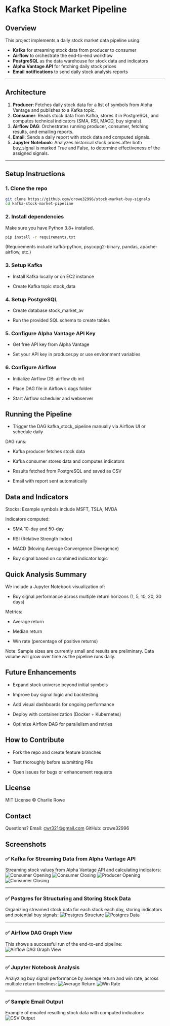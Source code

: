 # Kafka Stock Market Pipeline

## Overview

This project implements a daily stock market data pipeline using:

- **Kafka** for streaming stock data from producer to consumer
- **Airflow** to orchestrate the end-to-end workflow
- **PostgreSQL** as the data warehouse for stock data and indicators
- **Alpha Vantage API** for fetching daily stock prices
- **Email notifications** to send daily stock analysis reports

---

## Architecture

1. **Producer**: Fetches daily stock data for a list of symbols from Alpha Vantage and publishes to a Kafka topic.
2. **Consumer**: Reads stock data from Kafka, stores it in PostgreSQL, and computes technical indicators (SMA, RSI, MACD, buy signals).
3. **Airflow DAG**: Orchestrates running producer, consumer, fetching results, and emailing reports.
4. **Email**: Sends a daily report with stock data and computed signals.
5. **Jupyter Notebook**: Analyzes historical stock prices after both buy_signal is marked True and False, to determine effectiveness of the assigned signals.

---

## Setup Instructions

### 1. Clone the repo

```bash
git clone https://github.com/crowe32996/stock-market-buy-signals
cd kafka-stock-market-pipeline
```

### 2. Install dependencies

Make sure you have Python 3.8+ installed.

```bash
pip install -r requirements.txt
```
(Requirements include kafka-python, psycopg2-binary, pandas, apache-airflow, etc.)

### 3. Setup Kafka

- Install Kafka locally or on EC2 instance

- Create Kafka topic stock_data

### 4. Setup PostgreSQL

- Create database stock_market_av

- Run the provided SQL schema to create tables

### 5. Configure Alpha Vantage API Key

- Get free API key from Alpha Vantage

- Set your API key in producer.py or use environment variables

### 6. Configure Airflow

- Initialize Airflow DB: airflow db init

- Place DAG file in Airflow’s dags folder

- Start Airflow scheduler and webserver

## Running the Pipeline
- Trigger the DAG kafka_stock_pipeline manually via Airflow UI or schedule daily

DAG runs:

- Kafka producer fetches stock data

- Kafka consumer stores data and computes indicators

- Results fetched from PostgreSQL and saved as CSV

- Email with report sent automatically

## Data and Indicators
Stocks: Example symbols include MSFT, TSLA, NVDA

Indicators computed:

- SMA 10-day and 50-day

- RSI (Relative Strength Index)

- MACD (Moving Average Convergence Divergence)

- Buy signal based on combined indicator logic

## Quick Analysis Summary
We include a Jupyter Notebook visualization of:

- Buy signal performance across multiple return horizons (1, 5, 10, 20, 30 days)

Metrics:

- Average return

- Median return

- Win rate (percentage of positive returns)

Note: Sample sizes are currently small and results are preliminary. Data volume will grow over time as the pipeline runs daily.

## Future Enhancements
- Expand stock universe beyond initial symbols

- Improve buy signal logic and backtesting

- Add visual dashboards for ongoing performance

- Deploy with containerization (Docker + Kubernetes)

- Optimize Airflow DAG for parallelism and retries

## How to Contribute
- Fork the repo and create feature branches

- Test thoroughly before submitting PRs

- Open issues for bugs or enhancement requests

## License
MIT License © Charlie Rowe

## Contact
Questions? Email: cwr321@gmail.com
GitHub: crowe32996

## Screenshots

### ✅ Kafka for Streaming Data from Alpha Vantage API
Streaming stock values from Alpha Vantage API and calculating indicators:
![Consumer Opening](screenshots/kafka_consumer_opening.png)
![Consumer Closing](screenshots/kafka_consumer_closing.png)
![Producer Opening](screenshots/kafka_producer_opening.png)
![Consumer Closing](screenshots/kafka_producer_closing.png)

---

### ✅ Postgres for Structuring and Storing Stock Data
Organizing streamed stock data for each stock each day, storing indicators and potential buy signals:
![Postgres Structure](screenshots/postgres_db_structure.png)
![Postgres Data](screenshots/postgres_db_data.png)

---

### ✅ Airflow DAG Graph View
This shows a successful run of the end-to-end pipeline:
![Airflow DAG Graph View](screenshots/airflow_graph.png)

---

### ✅ Jupyter Notebook Analysis
Analyzing buy signal performance by average return and win rate, across multiple return timelines:
![Average Return](screenshots/jupyter_buy_signals_avg_return.png)
![Win Rate](screenshots/jupyter_buy_signals_win_rate.png)

---

### ✅ Sample Email Output
Example of emailed resulting stock data with computed indicators:
![CSV Output](screenshots/email_stock_buy_signals.png)


